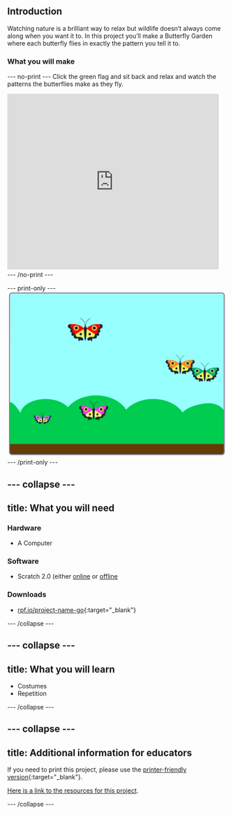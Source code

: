 ## Introduction

Watching nature is a brilliant way to relax but wildlife doesn’t always come along when you want it to. In this project you’ll make a Butterfly Garden where each butterfly flies in exactly the pattern you tell it to.

### What you will make

--- no-print ---
Click the green flag and sit back and relax and watch the patterns the butterflies make as they fly.

<div class="scratch-preview">
<iframe src="https://scratch.mit.edu/projects/403091557/embed" allowtransparency="true" width="485" height="402" frameborder="0" scrolling="no" allowfullscreen></iframe>
</div>
--- /no-print ---

--- print-only ---
![Complete project](images/showcase_static.png)
--- /print-only ---

--- collapse ---
---
title: What you will need
---
### Hardware

+ A Computer

### Software

+ Scratch 2.0 (either [online](http://rpf.io/scratchon) or [offline](http://rpf.io/scratchoff)

### Downloads

+ [rpf.io/project-name-go](http://rpf.io/butterfly-garden-go){:target="_blank"}

--- /collapse ---

--- collapse ---
---
title: What you will learn
---

+ Costumes
+ Repetition

--- /collapse ---

--- collapse ---
---
title: Additional information for educators
---

If you need to print this project, please use the [printer-friendly version](https://projects.raspberrypi.org/en/projects/butterfly-garden/print){:target="_blank"}.

[Here is a link to the resources for this project](http://rpf.io/butterfly-garden).

--- /collapse ---
